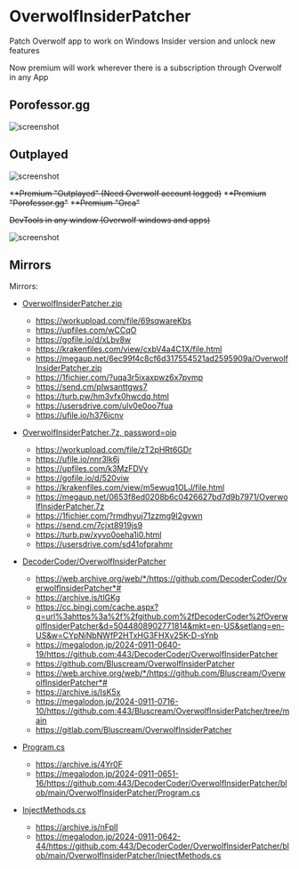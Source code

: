 # OverwolfInsiderPatcher

Patch Overwolf app to work on Windows Insider version and unlock new features

Now premium will work wherever there is a subscription through Overwolf in any App

## Porofessor.gg

![screenshot](https://i.imgur.com/5DDAJde.png)

## Outplayed

![screenshot](https://i.imgur.com/qXAtQJ8.png)



*~~*Premium "Outplayed" (Need Overwolf account logged)~~
*~~*Premium "Porofessor.gg"~~
*~~*Premium "Orca"~~

~~DevTools in any window (Overwolf windows and apps)~~

![screenshot](https://i.imgur.com/17uDpEG.png)

## Mirrors

Mirrors:
- [OverwolfInsiderPatcher.zip](https://multipload.net/Icep)
   - https://workupload.com/file/69sqwareKbs
   - https://upfiles.com/wCCqO
   - https://gofile.io/d/xLbv8w
   - https://krakenfiles.com/view/cxbV4a4C1X/file.html
   - https://megaup.net/6ec99f4c8cf6d317554521ad2595909a/OverwolfInsiderPatcher.zip
   - https://1fichier.com/?uqa3r5ixaxpwz6x7pvmp
   - https://send.cm/plwsanttgws7
   - https://turb.pw/hm3vfx0hwcdq.html
   - https://usersdrive.com/ulv0e0oo7fua
   - https://ufile.io/h376icnv

- [OverwolfInsiderPatcher.7z, password=oip](https://multipload.io/9kNpxkh1)
   - https://workupload.com/file/zT2pHRt6GDr
   - https://ufile.io/nnr3lk6j
   - https://upfiles.com/k3MzFDVy
   - https://gofile.io/d/520viw
   - https://krakenfiles.com/view/m5ewuq1OLJ/file.html
   - https://megaup.net/0653f8ed0208b6c0426627bd7d9b7971/OverwolfInsiderPatcher.7z
   - https://1fichier.com/?rmdhyuj71zzmg9l2gvwn
   - https://send.cm/7cjxt8919js9
   - https://turb.pw/xyvo0oeha1i0.html
   - https://usersdrive.com/sd41ofprahmr
  
- [DecoderCoder/OverwolfInsiderPatcher](https://github.com/DecoderCoder/OverwolfInsiderPatcher)
   - https://web.archive.org/web/*/https://github.com/DecoderCoder/OverwolfInsiderPatcher*#
   - https://archive.is/tlGKg
   - https://cc.bingj.com/cache.aspx?q=url%3ahttps%3a%2f%2fgithub.com%2fDecoderCoder%2fOverwolfInsiderPatcher&d=5044808902771814&mkt=en-US&setlang=en-US&w=CYpNiNbNWfP2HTxHG3FHXv25K-D-sYnb
   - https://megalodon.jp/2024-0911-0640-19/https://github.com:443/DecoderCoder/OverwolfInsiderPatcher
   - https://github.com/Bluscream/OverwolfInsiderPatcher
   - https://web.archive.org/web/*/https://github.com/Bluscream/OverwolfInsiderPatcher*#
   - https://archive.is/IsK5x
   - https://megalodon.jp/2024-0911-0716-10/https://github.com:443/Bluscream/OverwolfInsiderPatcher/tree/main
   - https://gitlab.com/Bluscream/OverwolfInsiderPatcher

- [Program.cs](https://github.com/DecoderCoder/OverwolfInsiderPatcher/blob/main/OverwolfInsiderPatcher/Program.cs)
   - https://archive.is/4Yr0F
   - https://megalodon.jp/2024-0911-0651-16/https://github.com:443/DecoderCoder/OverwolfInsiderPatcher/blob/main/OverwolfInsiderPatcher/Program.cs

- [InjectMethods.cs](https://github.com/DecoderCoder/OverwolfInsiderPatcher/blob/main/OverwolfInsiderPatcher/InjectMethods.cs)
   - https://archive.is/nFplI
   - https://megalodon.jp/2024-0911-0642-44/https://github.com:443/DecoderCoder/OverwolfInsiderPatcher/blob/main/OverwolfInsiderPatcher/InjectMethods.cs
